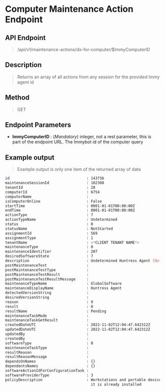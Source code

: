 # Computer Maintenance Action Endpoint
## API Endpoint
> /api/v1/maintenance-actions/dx-for-computer/$ImmyComputerID
## Description
> Returns an array of all actions from any session for the provided Immy agent id
## Method
> GET
## Endpoint Parameters
- **ImmyComputerID** : (*Mandatory*) integer, not a rest parameter, this is part of the endpoint URL. The Immybot id of the computer query
## Example output
> Example output is only one item of the returned array of data
```sh
id                                   : 143736
maintenanceSessionId                 : 102308
tenantId                             : 28
computerId                           : 6754
computerName                         :
isComputerOnline                     : False
startTime                            : 0001-01-01T00:00:00Z
endTime                              : 0001-01-01T00:00:00Z
actionType                           : 7
actionTypeName                       : Undetermined
status                               : 0
statusName                           : NotStarted
assignmentId                         : 569
assignmentType                       : 1
tenantName                           : <*CLIENT TENANT NAME*>
maintenanceType                      : 0
maintenanceIdentifier                : 207
desiredSoftwareState                 : 7
description                          : Undetermined Huntress Agent [NotStarted]
postMaintenanceTest                  :
postMaintenanceTestType              :
postMaintenanceTestResult            :
postMaintenanceTestResultMessage     :
maintenanceTypeName                  : GlobalSoftware
maintenanceDisplayName               : Huntress Agent
detectedVersionString                :
desiredVersionString                 :
reason                               : 9
result                               : 0
resultName                           : Pending
maintenanceTaskMode                  :
maintenanceTaskGetResult             :
createdDateUTC                       : 2022-11-02T12:04:47.642312Z
updatedDateUTC                       : 2022-11-02T12:04:47.642312Z
updatedBy                            :
createdBy                            :
softwareType                         : 0
maintenanceTaskType                  :
resultReason                         :
resultReasonMessage                  :
dependsOnNames                       : {}
dependentsNames                      : {}
softwareActionIdForConfigurationTask :
softwareProviderType                 : 3
policyDescription                    : Workstations and portable devices at <*CLIENT TENANT NAME*> should have the latest version of "Huntress Agent" only if
                                       it is already installed
```